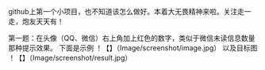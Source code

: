 github上第一个小项目，也不知道该怎么做好。本着大无畏精神来啦。关注走一走，炮友天天有！

第一题：在头像（QQ、微信）右上角加上红色的数字，类似于微信未读信息数量那种提示效果。 
下面是示例
！【】（Image/screenshot/image.jpg）
以及目标图
！【】（Image/screenshot/result.jpg）
